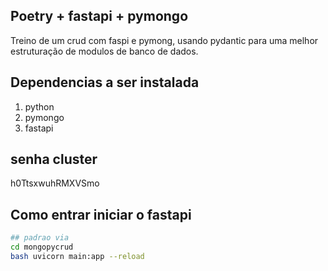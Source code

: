 ## Poetry + fastapi + pymongo

Treino de um crud com faspi e pymong, usando pydantic para uma melhor estruturação de modulos de banco de dados.
## Dependencias a ser instalada
1. python
2. pymongo
3. fastapi 


## senha cluster
h0TtsxwuhRMXVSmo

## Como entrar iniciar o fastapi
```bash
## padrao via 
cd mongopycrud
bash uvicorn main:app --reload
```
